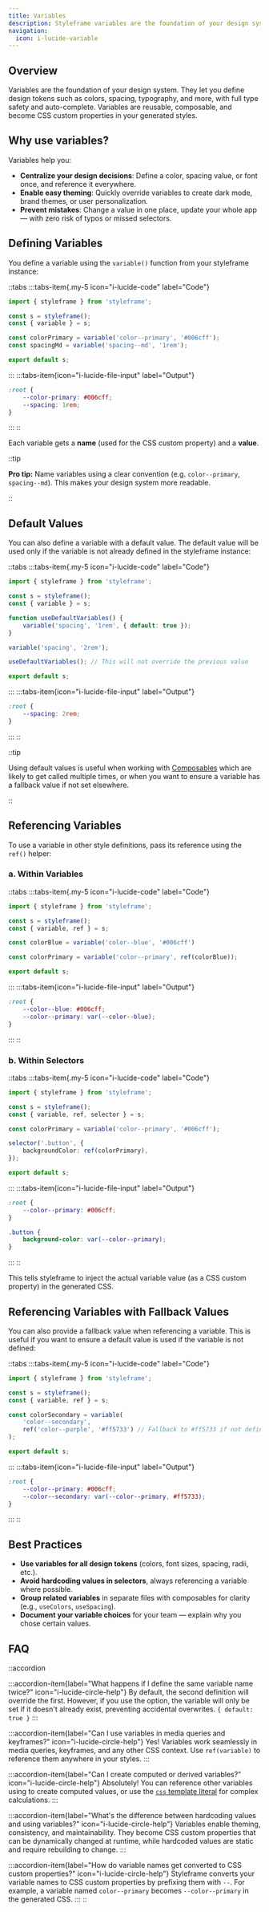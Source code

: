 ```yaml
---
title: Variables
description: Styleframe variables are the foundation of your design system. They let you define design tokens such as colors, spacing, typography, and more. 
navigation:
  icon: i-lucide-variable
---
```


## Overview

Variables are the foundation of your design system. They let you define design tokens such as colors, spacing, typography, and more, with full type safety and auto-complete. Variables are reusable, composable, and become CSS custom properties in your generated styles.

## Why use variables?

Variables help you:

- **Centralize your design decisions**: Define a color, spacing value, or font once, and reference it everywhere.
- **Enable easy theming**: Quickly override variables to create dark mode, brand themes, or user personalization.
- **Prevent mistakes**: Change a value in one place, update your whole app &mdash; with zero risk of typos or missed selectors.

## Defining Variables

You define a variable using the `variable()` function from your styleframe instance:

::tabs
:::tabs-item{.my-5 icon="i-lucide-code" label="Code"}

```ts
import { styleframe } from 'styleframe';

const s = styleframe();
const { variable } = s;

const colorPrimary = variable('color--primary', '#006cff');
const spacingMd = variable('spacing--md', '1rem');

export default s;
```

:::
:::tabs-item{icon="i-lucide-file-input" label="Output"}

```css
:root {
    --color-primary: #006cff;
    --spacing: 1rem;
}
```

:::
::

Each variable gets a **name** (used for the CSS custom property) and a **value**.

::tip

**Pro tip:** Name variables using a clear convention (e.g. `color--primary`, `spacing--md`). This makes your design system more readable.

::

## Default Values

You can also define a variable with a default value. The default value will be used only if the variable is not already defined in the styleframe instance:


::tabs
:::tabs-item{.my-5 icon="i-lucide-code" label="Code"}

```ts
import { styleframe } from 'styleframe';

const s = styleframe();
const { variable } = s;

function useDefaultVariables() {
    variable('spacing', '1rem', { default: true }); 
}

variable('spacing', '2rem');

useDefaultVariables(); // This will not override the previous value

export default s;
```

:::
:::tabs-item{icon="i-lucide-file-input" label="Output"}

```css
:root {
    --spacing: 2rem;
}
```

:::
::

::tip

Using default values is useful when working with [Composables](/docs/api/composables) which are likely to get called multiple times, or when you want to ensure a variable has a fallback value if not set elsewhere.

::

## Referencing Variables

To use a variable in other style definitions, pass its reference using the `ref()` helper:

### a. Within Variables

::tabs
:::tabs-item{.my-5 icon="i-lucide-code" label="Code"}

```ts
import { styleframe } from 'styleframe';

const s = styleframe();
const { variable, ref } = s; 

const colorBlue = variable('color--blue', '#006cff')

const colorPrimary = variable('color--primary', ref(colorBlue));

export default s;

```

:::
:::tabs-item{icon="i-lucide-file-input" label="Output"}

```css
:root {
    --color--blue: #006cff;
    --color--primary: var(--color--blue);
}
```

:::
::

### b. Within Selectors


::tabs
:::tabs-item{.my-5 icon="i-lucide-code" label="Code"}

```ts
import { styleframe } from 'styleframe';

const s = styleframe();
const { variable, ref, selector } = s;

const colorPrimary = variable('color--primary', '#006cff');

selector('.button', {
    backgroundColor: ref(colorPrimary),
});

export default s;
```

:::
:::tabs-item{icon="i-lucide-file-input" label="Output"}

```css
:root {
    --color--primary: #006cff;
}

.button {
    background-color: var(--color--primary);
}
```

:::
::

This tells styleframe to inject the actual variable value (as a CSS custom property) in the generated CSS.

## Referencing Variables with Fallback Values

You can also provide a fallback value when referencing a variable. This is useful if you want to ensure a default value is used if the variable is not defined:

::tabs
:::tabs-item{.my-5 icon="i-lucide-code" label="Code"}

```ts
import { styleframe } from 'styleframe';

const s = styleframe();
const { variable, ref } = s;

const colorSecondary = variable(
    'color--secondary', 
    ref('color--purple', '#ff5733') // Fallback to #ff5733 if not defined
);

export default s;
```

:::
:::tabs-item{icon="i-lucide-file-input" label="Output"}

```css
:root {
    --color--primary: #006cff;
    --color--secondary: var(--color--primary, #ff5733);
}
```

:::
::

## Best Practices

- **Use variables for all design tokens** (colors, font sizes, spacing, radii, etc.).
- **Avoid hardcoding values in selectors**, always referencing a variable where possible.
- **Group related variables** in separate files with composables for clarity (e.g., `useColors`, `useSpacing`).
- **Document your variable choices** for your team &mdash; explain why you chose certain values.

## FAQ

::accordion

:::accordion-item{label="What happens if I define the same variable name twice?" icon="i-lucide-circle-help"}
By default, the second definition will override the first. However, if you use the option, the variable will only be set if it doesn't already exist, preventing accidental overwrites. `{ default: true }`
:::

:::accordion-item{label="Can I use variables in media queries and keyframes?" icon="i-lucide-circle-help"}
Yes! Variables work seamlessly in media queries, keyframes, and any other CSS context. Use `ref(variable)` to reference them anywhere in your styles.
:::

:::accordion-item{label="Can I create computed or derived variables?" icon="i-lucide-circle-help"}
Absolutely! You can reference other variables using to create computed values, or use the [`css` template literal](/docs/api/interpolation) for complex calculations.
:::

:::accordion-item{label="What's the difference between hardcoding values and using variables?" icon="i-lucide-circle-help"}
Variables enable theming, consistency, and maintainability. They become CSS custom properties that can be dynamically changed at runtime, while hardcoded values are static and require rebuilding to change.
:::

:::accordion-item{label="How do variable names get converted to CSS custom properties?" icon="i-lucide-circle-help"}
Styleframe converts your variable names to CSS custom properties by prefixing them with `--`. For example, a variable named `color--primary` becomes `--color--primary` in the generated CSS. 
:::
::
